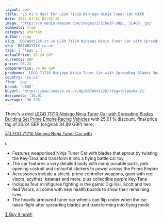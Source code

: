 ```yaml
---
layout: post
title: '25.01 % deal for LEGO 71710 Ninjago Ninja Tuner Car with '
date: 2021-03-11 08:41:19
image: 'https://m.media-amazon.com/images/I/51hejF-DNpL._SL400_.jpg'
comments: true
category: ofertas
author: ring
slug: 'B07W8XYZ2K-co.uk LEGO 71710 Ninjago Ninja Tuner Car with Spreading...'
sku: 'B07W8XYZ2K-co.uk'
tags: [ 'lego', ]
actualPrice: 26.24 GBP
currency: GBP
price: 26.24
comparePrice: 34.99 GBP
prodname: 'LEGO 71710 Ninjago Ninja Tuner Car with Spreading Blades Building Set  Prime Empire Racing Vehicles'
country: 'co.uk'
flag: '🇬🇧'
brand: 'LEGO'
buyurl: 'https://www.amazon.co.uk/dp/B07W8XYZ2K/?tag=tolees0a-21'
descuento: '25.01'
average: '30.195'
---
```


There's a deal [LEGO 71710 Ninjago Ninja Tuner Car with Spreading Blades Building Set  Prime Empire Racing Vehicles](https://www.amazon.co.uk/dp/B07W8XYZ2K/?tag=tolees0a-21)  with  25.01 % discount, final price tag of  26.24 GBP (original: 34.99 GBP) here:

[![LEGO 71710 Ninjago Ninja Tuner Car with ](https://m.media-amazon.com/images/I/51hejF-DNpL._SL400_.jpg)](https://www.amazon.co.uk/dp/B07W8XYZ2K/?tag=tolees0a-21)

ℹ️:

- Features weaponised Ninja Tuner Car with blades that sprout by twisting the Key-Tana and transform it into a flying battle car toy
- The car features a very detailed body with many posable parts, pink opening cockpit and colourful stickers to power across the Prime Empire
- Accessories include a shield, prime controller weapons, guns with red visors, scythes, katanas and more, plus collectible purple Key-Tana
- Includes four minifigures fighting in the game: Digi Kai, Scott and two Red Visors, all come with new health boards to show their remaining lives
- The heavily armoured tuner car wheels can flip under when the car takes flight after spreading blades and transforming into flying mode

[🛒 Buy it now!!](https://www.amazon.co.uk/dp/B07W8XYZ2K/?tag=tolees0a-21)
